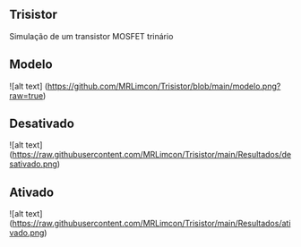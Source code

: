## Trisistor
Simulação de um transistor MOSFET trinário

## Modelo

![alt text] (https://github.com/MRLimcon/Trisistor/blob/main/modelo.png?raw=true)

## Desativado

![alt text] (https://raw.githubusercontent.com/MRLimcon/Trisistor/main/Resultados/desativado.png)

## Ativado

![alt text] (https://raw.githubusercontent.com/MRLimcon/Trisistor/main/Resultados/ativado.png)
